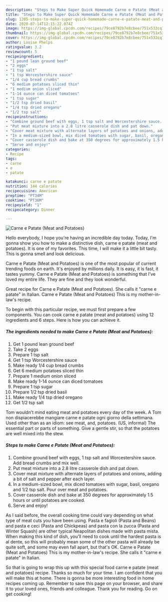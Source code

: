 ```yaml
---
description: "Steps to Make Super Quick Homemade Carne e Patate (Meat and Potatoes)"
title: "Steps to Make Super Quick Homemade Carne e Patate (Meat and Potatoes)"
slug: 1205-steps-to-make-super-quick-homemade-carne-e-patate-meat-and-potatoes
date: 2020-07-14T12:15:22.074Z
image: https://img-global.cpcdn.com/recipes/79ce8792b7e8cbee/751x532cq70/carne-e-patate-meat-and-potatoes-recipe-main-photo.jpg
thumbnail: https://img-global.cpcdn.com/recipes/79ce8792b7e8cbee/751x532cq70/carne-e-patate-meat-and-potatoes-recipe-main-photo.jpg
cover: https://img-global.cpcdn.com/recipes/79ce8792b7e8cbee/751x532cq70/carne-e-patate-meat-and-potatoes-recipe-main-photo.jpg
author: Louise Phelps
ratingvalue: 3.2
reviewcount: 5
recipeingredient:
- "1 pound lean ground beef"
- "2 eggs"
- "1 tsp salt"
- "1 tsp Worcestershire sauce"
- "1/4 cup bread crumbs"
- "6 medium potatoes sliced thin"
- "1 medium onion sliced"
- "1-14 ounce can diced tomatoes"
- "1 tsp sugar"
- "1/2 tsp dried basil"
- "1/4 tsp dried oregano"
- "1/2 tsp salt"
recipeinstructions:
- "Combine ground beef with eggs, 1 tsp salt and Worcestershire sauce. Add bread crumbs and mix well."
- "Put meat mixture into a 2.8 litre casserole dish and pat down."
- "Cover meat mixture with alternate layers of potatoes and onions, adding a bit of salt and pepper after each layer."
- "In a medium-sized bowl, mix diced tomatoes with sugar, basil, oregano and 1/2 tsp salt. Pour over meat and potatoes."
- "Cover casserole dish and bake at 350 degrees for approximately 1.5 hours or until potatoes are cooked."
- "Serve and enjoy!"
categories:
- Recipe
tags:
- carne
- e
- patate

katakunci: carne e patate 
nutrition: 144 calories
recipecuisine: American
preptime: "PT34M"
cooktime: "PT36M"
recipeyield: "1"
recipecategory: Dinner

---
```



![Carne e Patate (Meat and Potatoes)](https://img-global.cpcdn.com/recipes/79ce8792b7e8cbee/751x532cq70/carne-e-patate-meat-and-potatoes-recipe-main-photo.jpg)

Hello everybody, I hope you're having an incredible day today. Today, I'm gonna show you how to make a distinctive dish, carne e patate (meat and potatoes). It is one of my favorites. This time, I will make it a little bit tasty. This is gonna smell and look delicious.

Carne e Patate (Meat and Potatoes) is one of the most popular of current trending foods on earth. It's enjoyed by millions daily. It is easy, it is fast, it tastes yummy. Carne e Patate (Meat and Potatoes) is something that I've loved my entire life. They are fine and they look wonderful.

Great recipe for Carne e Patate (Meat and Potatoes). She calls it &#34;carne e patate&#34; in Italian. Carne e Patate (Meat and Potatoes) This is my mother-in-law&#39;s recipe.


To begin with this particular recipe, we must first prepare a few components. You can cook carne e patate (meat and potatoes) using 12 ingredients and 6 steps. Here is how you can achieve it.

<!--inarticleads1-->

##### The ingredients needed to make Carne e Patate (Meat and Potatoes):

1. Get 1 pound lean ground beef
1. Take 2 eggs
1. Prepare 1 tsp salt
1. Get 1 tsp Worcestershire sauce
1. Make ready 1/4 cup bread crumbs
1. Get 6 medium potatoes sliced thin
1. Prepare 1 medium onion sliced
1. Make ready 1-14 ounce can diced tomatoes
1. Prepare 1 tsp sugar
1. Prepare 1/2 tsp dried basil
1. Make ready 1/4 tsp dried oregano
1. Get 1/2 tsp salt


Tom wouldn&#39;t mind eating meat and potatoes every day of the week. A Tom non dispiacerebbe mangiare carne e patate ogni giorno della settimana. Used other than as an idiom: see meat, and, potatoes. (US, informal) The essential part or parts of something. Give a gentle stir, so that the potatoes are well mixed into the stew. 

<!--inarticleads2-->

##### Steps to make Carne e Patate (Meat and Potatoes):

1. Combine ground beef with eggs, 1 tsp salt and Worcestershire sauce. Add bread crumbs and mix well.
1. Put meat mixture into a 2.8 litre casserole dish and pat down.
1. Cover meat mixture with alternate layers of potatoes and onions, adding a bit of salt and pepper after each layer.
1. In a medium-sized bowl, mix diced tomatoes with sugar, basil, oregano and 1/2 tsp salt. Pour over meat and potatoes.
1. Cover casserole dish and bake at 350 degrees for approximately 1.5 hours or until potatoes are cooked.
1. Serve and enjoy!


As I said before, the overall cooking time could vary depending on what type of meat cuts you have been using. Pasta e fagioli (Pasta and Beans) and pasta e ceci (Pasta and Chickpeas) and pasta con la zucca (Pasta and Winter Squash) are other typical Neapolitan dishes made with pasta mista. When making this kind of dish, you&#39;ll need to cook until the hardest pasta is al dente, so this will probably mean some of the other pasta will already be quite soft, and some may even fall apart, but that&#39;s OK. Carne e Patate (Meat and Potatoes) This is my mother-in-law&#39;s recipe. She calls it &#34;carne e patate&#34; in Italian. 

So that is going to wrap this up with this special food carne e patate (meat and potatoes) recipe. Thanks so much for your time. I am confident that you will make this at home. There is gonna be more interesting food in home recipes coming up. Remember to save this page on your browser, and share it to your loved ones, friends and colleague. Thank you for reading. Go on get cooking!
